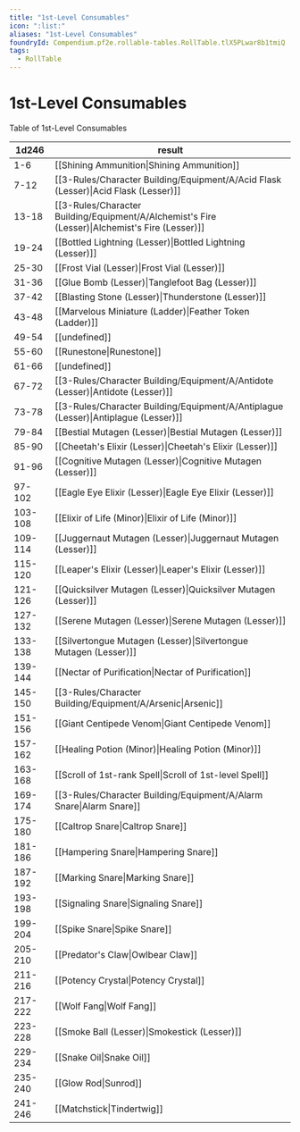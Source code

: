 ```yaml
---
title: "1st-Level Consumables"
icon: ":list:"
aliases: "1st-Level Consumables"
foundryId: Compendium.pf2e.rollable-tables.RollTable.tlX5PLwar8b1tmiQ
tags:
  - RollTable
---
```


# 1st-Level Consumables
Table of 1st-Level Consumables

| 1d246 | result |
|------|--------|
| 1-6 | [[Shining Ammunition\|Shining Ammunition]] |
| 7-12 | [[3-Rules/Character Building/Equipment/A/Acid Flask (Lesser)\|Acid Flask (Lesser)]] |
| 13-18 | [[3-Rules/Character Building/Equipment/A/Alchemist's Fire (Lesser)\|Alchemist's Fire (Lesser)]] |
| 19-24 | [[Bottled Lightning (Lesser)\|Bottled Lightning (Lesser)]] |
| 25-30 | [[Frost Vial (Lesser)\|Frost Vial (Lesser)]] |
| 31-36 | [[Glue Bomb (Lesser)\|Tanglefoot Bag (Lesser)]] |
| 37-42 | [[Blasting Stone (Lesser)\|Thunderstone (Lesser)]] |
| 43-48 | [[Marvelous Miniature (Ladder)\|Feather Token (Ladder)]] |
| 49-54 | [[undefined]] |
| 55-60 | [[Runestone\|Runestone]] |
| 61-66 | [[undefined]] |
| 67-72 | [[3-Rules/Character Building/Equipment/A/Antidote (Lesser)\|Antidote (Lesser)]] |
| 73-78 | [[3-Rules/Character Building/Equipment/A/Antiplague (Lesser)\|Antiplague (Lesser)]] |
| 79-84 | [[Bestial Mutagen (Lesser)\|Bestial Mutagen (Lesser)]] |
| 85-90 | [[Cheetah's Elixir (Lesser)\|Cheetah's Elixir (Lesser)]] |
| 91-96 | [[Cognitive Mutagen (Lesser)\|Cognitive Mutagen (Lesser)]] |
| 97-102 | [[Eagle Eye Elixir (Lesser)\|Eagle Eye Elixir (Lesser)]] |
| 103-108 | [[Elixir of Life (Minor)\|Elixir of Life (Minor)]] |
| 109-114 | [[Juggernaut Mutagen (Lesser)\|Juggernaut Mutagen (Lesser)]] |
| 115-120 | [[Leaper's Elixir (Lesser)\|Leaper's Elixir (Lesser)]] |
| 121-126 | [[Quicksilver Mutagen (Lesser)\|Quicksilver Mutagen (Lesser)]] |
| 127-132 | [[Serene Mutagen (Lesser)\|Serene Mutagen (Lesser)]] |
| 133-138 | [[Silvertongue Mutagen (Lesser)\|Silvertongue Mutagen (Lesser)]] |
| 139-144 | [[Nectar of Purification\|Nectar of Purification]] |
| 145-150 | [[3-Rules/Character Building/Equipment/A/Arsenic\|Arsenic]] |
| 151-156 | [[Giant Centipede Venom\|Giant Centipede Venom]] |
| 157-162 | [[Healing Potion (Minor)\|Healing Potion (Minor)]] |
| 163-168 | [[Scroll of 1st-rank Spell\|Scroll of 1st-level Spell]] |
| 169-174 | [[3-Rules/Character Building/Equipment/A/Alarm Snare\|Alarm Snare]] |
| 175-180 | [[Caltrop Snare\|Caltrop Snare]] |
| 181-186 | [[Hampering Snare\|Hampering Snare]] |
| 187-192 | [[Marking Snare\|Marking Snare]] |
| 193-198 | [[Signaling Snare\|Signaling Snare]] |
| 199-204 | [[Spike Snare\|Spike Snare]] |
| 205-210 | [[Predator's Claw\|Owlbear Claw]] |
| 211-216 | [[Potency Crystal\|Potency Crystal]] |
| 217-222 | [[Wolf Fang\|Wolf Fang]] |
| 223-228 | [[Smoke Ball (Lesser)\|Smokestick (Lesser)]] |
| 229-234 | [[Snake Oil\|Snake Oil]] |
| 235-240 | [[Glow Rod\|Sunrod]] |
| 241-246 | [[Matchstick\|Tindertwig]] |
